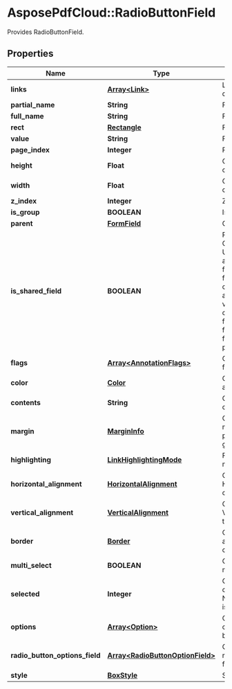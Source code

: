 ﻿# AsposePdfCloud::RadioButtonField
Provides RadioButtonField.

## Properties
Name | Type | Description | Notes
------------ | ------------- | ------------- | -------------
**links** | [**Array&lt;Link&gt;**](Link.md) | Link to the document. | [optional] 
**partial_name** | **String** | Field name. | [optional] 
**full_name** | **String** | Full Field name. | [optional] 
**rect** | [**Rectangle**](Rectangle.md) | Field rectangle. | [optional] 
**value** | **String** | Field value. | [optional] 
**page_index** | **Integer** | Page index. | 
**height** | **Float** | Gets or sets height of the field. | [optional] 
**width** | **Float** | Gets or sets width of the field. | [optional] 
**z_index** | **Integer** | Z index. | [optional] 
**is_group** | **BOOLEAN** | Is group. | [optional] 
**parent** | [**FormField**](FormField.md) | Gets field parent. | [optional] 
**is_shared_field** | **BOOLEAN** | Property for Generator support. Used when field is added to header or footer. If true, this field will created once and it&#39;s appearance will be visible on all pages of the document. If false, separated field will be created for every document page. | [optional] 
**flags** | [**Array&lt;AnnotationFlags&gt;**](AnnotationFlags.md) | Gets Flags of the field. | [optional] 
**color** | [**Color**](Color.md) | Color of the annotation. | [optional] 
**contents** | **String** | Get the field content. | [optional] 
**margin** | [**MarginInfo**](MarginInfo.md) | Gets or sets a outer margin for paragraph (for pdf generation) | [optional] 
**highlighting** | [**LinkHighlightingMode**](LinkHighlightingMode.md) | Field highlighting mode. | [optional] 
**horizontal_alignment** | [**HorizontalAlignment**](HorizontalAlignment.md) | Gets HorizontalAlignment of the field. | [optional] 
**vertical_alignment** | [**VerticalAlignment**](VerticalAlignment.md) | Gets VerticalAlignment of the field. | [optional] 
**border** | [**Border**](Border.md) | Gets or sets annotation border characteristics. | [optional] 
**multi_select** | **BOOLEAN** | Gets or sets multiselection flag. | [optional] 
**selected** | **Integer** | Gets or sets index of selected item. Numbering of items is started from 1. | [optional] 
**options** | [**Array&lt;Option&gt;**](Option.md) | Gets collection of options of the radio button. | [optional] 
**radio_button_options_field** | [**Array&lt;RadioButtonOptionField&gt;**](RadioButtonOptionField.md) | Gets collection of radio button options field. | [optional] 
**style** | [**BoxStyle**](BoxStyle.md) | Style of field box. | [optional] 


